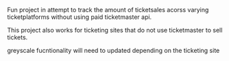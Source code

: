 Fun project in attempt to track the amount of ticketsales acorss varying ticketplatforms without using paid ticketmaster api. 

This project also works for ticketing sites that do not use ticketmaster to sell tickets. 

greyscale fucntionality will need to updated depending on the ticketing site

